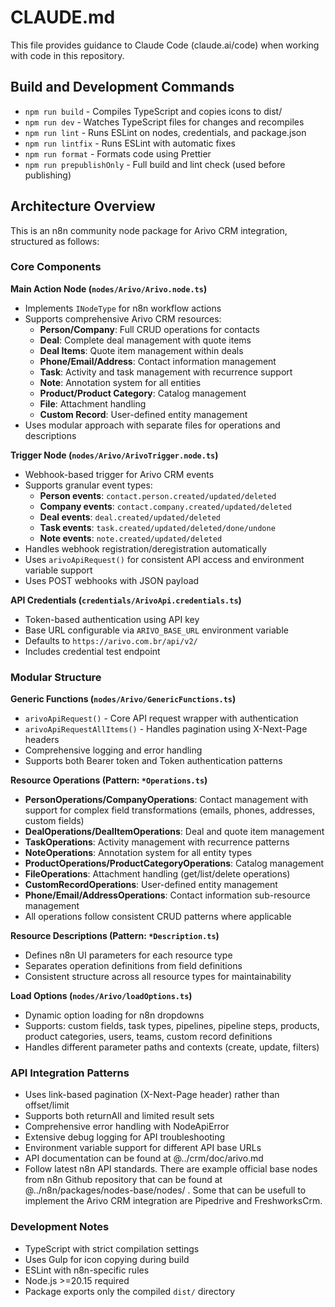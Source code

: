 # CLAUDE.md

This file provides guidance to Claude Code (claude.ai/code) when working with code in this repository.

## Build and Development Commands

- `npm run build` - Compiles TypeScript and copies icons to dist/
- `npm run dev` - Watches TypeScript files for changes and recompiles
- `npm run lint` - Runs ESLint on nodes, credentials, and package.json
- `npm run lintfix` - Runs ESLint with automatic fixes
- `npm run format` - Formats code using Prettier
- `npm run prepublishOnly` - Full build and lint check (used before publishing)

## Architecture Overview

This is an n8n community node package for Arivo CRM integration, structured as follows:

### Core Components

**Main Action Node (`nodes/Arivo/Arivo.node.ts`)**
- Implements `INodeType` for n8n workflow actions
- Supports comprehensive Arivo CRM resources:
  - **Person/Company**: Full CRUD operations for contacts
  - **Deal**: Complete deal management with quote items
  - **Deal Items**: Quote item management within deals
  - **Phone/Email/Address**: Contact information management
  - **Task**: Activity and task management with recurrence support
  - **Note**: Annotation system for all entities
  - **Product/Product Category**: Catalog management
  - **File**: Attachment handling
  - **Custom Record**: User-defined entity management
- Uses modular approach with separate files for operations and descriptions

**Trigger Node (`nodes/Arivo/ArivoTrigger.node.ts`)**
- Webhook-based trigger for Arivo CRM events
- Supports granular event types:
  - **Person events**: `contact.person.created/updated/deleted`
  - **Company events**: `contact.company.created/updated/deleted`
  - **Deal events**: `deal.created/updated/deleted`
  - **Task events**: `task.created/updated/deleted/done/undone`
  - **Note events**: `note.created/updated/deleted`
- Handles webhook registration/deregistration automatically
- Uses `arivoApiRequest()` for consistent API access and environment variable support
- Uses POST webhooks with JSON payload

**API Credentials (`credentials/ArivoApi.credentials.ts`)**
- Token-based authentication using API key
- Base URL configurable via `ARIVO_BASE_URL` environment variable
- Defaults to `https://arivo.com.br/api/v2/`
- Includes credential test endpoint

### Modular Structure

**Generic Functions (`nodes/Arivo/GenericFunctions.ts`)**
- `arivoApiRequest()` - Core API request wrapper with authentication
- `arivoApiRequestAllItems()` - Handles pagination using X-Next-Page headers
- Comprehensive logging and error handling
- Supports both Bearer token and Token authentication patterns

**Resource Operations (Pattern: `*Operations.ts`)**
- **PersonOperations/CompanyOperations**: Contact management with support for complex field transformations (emails, phones, addresses, custom fields)
- **DealOperations/DealItemOperations**: Deal and quote item management
- **TaskOperations**: Activity management with recurrence patterns
- **NoteOperations**: Annotation system for all entity types
- **ProductOperations/ProductCategoryOperations**: Catalog management
- **FileOperations**: Attachment handling (get/list/delete operations)
- **CustomRecordOperations**: User-defined entity management
- **Phone/Email/AddressOperations**: Contact information sub-resource management
- All operations follow consistent CRUD patterns where applicable

**Resource Descriptions (Pattern: `*Description.ts`)**
- Defines n8n UI parameters for each resource type
- Separates operation definitions from field definitions
- Consistent structure across all resource types for maintainability

**Load Options (`nodes/Arivo/loadOptions.ts`)**
- Dynamic option loading for n8n dropdowns
- Supports: custom fields, task types, pipelines, pipeline steps, products, product categories, users, teams, custom record definitions
- Handles different parameter paths and contexts (create, update, filters)

### API Integration Patterns

- Uses link-based pagination (X-Next-Page header) rather than offset/limit
- Supports both returnAll and limited result sets
- Comprehensive error handling with NodeApiError
- Extensive debug logging for API troubleshooting
- Environment variable support for different API base URLs
- API documentation can be found at @../crm/doc/arivo.md
- Follow latest n8n API standards. There are example official base nodes from n8n Github repository that can be found at @../n8n/packages/nodes-base/nodes/ . Some that can be usefull to implement the Arivo CRM integration are Pipedrive and FreshworksCrm.

### Development Notes

- TypeScript with strict compilation settings
- Uses Gulp for icon copying during build
- ESLint with n8n-specific rules
- Node.js >=20.15 required
- Package exports only the compiled `dist/` directory